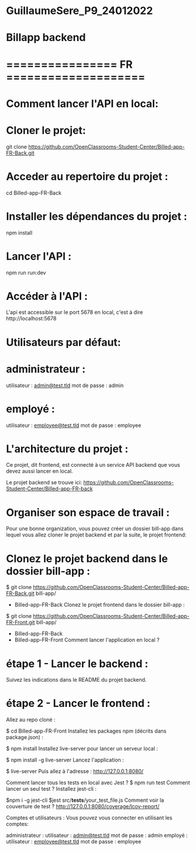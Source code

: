 # GuillaumeSere_P9_24012022

# Billapp backend
 # ================ FR ====================

 # Comment lancer l'API en local:
 # Cloner le projet:
git clone https://github.com/OpenClassrooms-Student-Center/Billed-app-FR-Back.git
 # Acceder au repertoire du projet :
cd Billed-app-FR-Back
 # Installer les dépendances du projet :
npm install
 # Lancer l'API :
npm run run:dev
 # Accéder à l'API :
L'api est accessible sur le port 5678 en local, c'est à dire http://localhost:5678

 # Utilisateurs par défaut:
 # administrateur :
utilisateur : admin@test.tld 
mot de passe : admin
 # employé :
utilisateur : employee@test.tld
mot de passe : employee

# L'architecture du projet :
Ce projet, dit frontend, est connecté à un service API backend que vous devez aussi lancer en local.

Le projet backend se trouve ici: https://github.com/OpenClassrooms-Student-Center/Billed-app-FR-back

# Organiser son espace de travail :
Pour une bonne organization, vous pouvez créer un dossier bill-app dans lequel vous allez cloner le projet backend et par la suite, le projet frontend:

# Clonez le projet backend dans le dossier bill-app :

$ git clone https://github.com/OpenClassrooms-Student-Center/Billed-app-FR-Back.git
bill-app/
   - Billed-app-FR-Back
Clonez le projet frontend dans le dossier bill-app :

$ git clone https://github.com/OpenClassrooms-Student-Center/Billed-app-FR-Front.git
bill-app/
   - Billed-app-FR-Back
   - Billed-app-FR-Front
Comment lancer l'application en local ?
# étape 1 - Lancer le backend :
Suivez les indications dans le README du projet backend.

# étape 2 - Lancer le frontend :
Allez au repo cloné :

$ cd Billed-app-FR-Front
Installez les packages npm (décrits dans package.json) :

$ npm install
Installez live-server pour lancer un serveur local :

$ npm install -g live-server
Lancez l'application :

$ live-server
Puis allez à l'adresse : http://127.0.0.1:8080/

Comment lancer tous les tests en local avec Jest ?
$ npm run test
Comment lancer un seul test ?
Installez jest-cli :

$npm i -g jest-cli
$jest src/__tests__/your_test_file.js
Comment voir la couverture de test ?
http://127.0.0.1:8080/coverage/lcov-report/

Comptes et utilisateurs :
Vous pouvez vous connecter en utilisant les comptes:

administrateur :
utilisateur : admin@test.tld 
mot de passe : admin
employé :
utilisateur : employee@test.tld
mot de passe : employee
